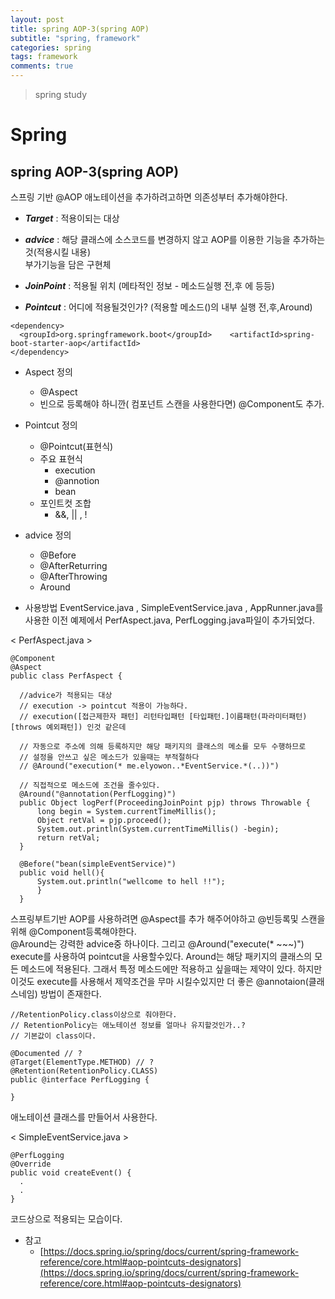 ```yaml
---
layout: post
title: spring AOP-3(spring AOP)
subtitle: "spring, framework"
categories: spring
tags: framework
comments: true
---
```

> spring study

# Spring

## spring AOP-3(spring AOP)

  스프링 기반 @AOP 애노테이션을 추가하려고하면 의존성부터 추가해야한다.

  * ***Target***
    : 적용이되는 대상  

  * ***advice***
    : 해당 클래스에 소스코드를 변경하지 않고 AOP를 이용한 기능을 추가하는것(적용시킬 내용)  
      부가기능을 담은 구현체 

  * ***JoinPoint***
    : 적용될 위치 (메타적인 정보 - 메소드실행 전,후 에 등등)

  * ***Pointcut***
    : 어디에 적용될것인가? (적용할 메소드()의 내부 실행 전,후,Around)

  ```
  <dependency> 
    <groupId>org.springframework.boot</groupId>    <artifactId>spring-boot-starter-aop</artifactId>
  </dependency>
  ```
  * Aspect 정의 
    * @Aspect
    * 빈으로 등록해야 하니깐( 컴포넌트 스캔을 사용한다면) @Component도 추가.

  * Pointcut 정의
    * @Pointcut(표현식)
    * 주요 표현식
      * execution
      * @annotion
      * bean
    * 포인트컷 조합
      * &&, || , !

  * advice 정의
    * @Before
    * @AfterReturring
    * @AfterThrowing
    * Around

  * 사용방법
  EventService.java , SimpleEventService.java , AppRunner.java를 사용한 이전 예제에서 PerfAspect.java, PerfLogging.java파일이 추가되었다. 

  < PerfAspect.java >
  ```
  @Component
  @Aspect
  public class PerfAspect {

    //advice가 적용되는 대상
    // execution -> pointcut 적용이 가능하다.
    // execution([접근제한자 패턴] 리턴타입패턴 [타입패턴.]이름패턴(파라미터패턴) [throws 예외패턴]) 인것 같은데

    // 자동으로 주소에 의해 등록하지만 해당 패키지의 클래스의 메소를 모두 수행하므로
    // 설정을 안쓰고 싶은 메소드가 있을때는 부적절하다
    // @Around("execution(* me.elyowon..*EventService.*(..))")

    // 직접적으로 메소드에 조건을 줄수있다.
    @Around("@annotation(PerfLogging)")
    public Object logPerf(ProceedingJoinPoint pjp) throws Throwable {
        long begin = System.currentTimeMillis();
        Object retVal = pjp.proceed();
        System.out.println(System.currentTimeMillis() -begin);
        return retVal;
    }

    @Before("bean(simpleEventService)")
    public void hell(){
        System.out.println("wellcome to hell !!");
        }
    }
  ```
  스프링부트기반 AOP를 사용하려면 @Aspect를 추가 해주어야하고 @빈등록및 스캔을 위해 @Component등록해야한다.  
  @Around는 강력한 advice중 하나이다. 그리고 @Around("execute(* ~~~)") execute를 사용하여 pointcut을 사용할수있다. 
  Around는 해당 패키지의 클래스의 모든 메소드에 적용된다. 그래서 특정 메소드에만 적용하고 싶을때는 제약이 있다. 하지만 이것도 execute를 사용해서 제약조건을 무마 시킬수있지만 더 좋은 @annotaion(클래스네임) 방법이 존재한다. 

  ```
  //RetentionPolicy.class이상으로 줘야한다.
  // RetentionPolicy는 애노테이션 정보를 얼마나 유지할것인가..?
  // 기본값이 class이다.

  @Documented // ?
  @Target(ElementType.METHOD) // ?
  @Retention(RetentionPolicy.CLASS)
  public @interface PerfLogging {

  }
  ```
  애노테이션 클래스를 만들어서 사용한다. 

  < SimpleEventService.java >
  ```
  @PerfLogging
  @Override
  public void createEvent() {
    .
    .
  }
  ```
  코드상으로 적용되는 모습이다.

  

  * 참고
    * [https://docs.spring.io/spring/docs/current/spring-framework-reference/core.html#aop-pointcuts-designators](https://docs.spring.io/spring/docs/current/spring-framework-reference/core.html#aop-pointcuts-designators)
